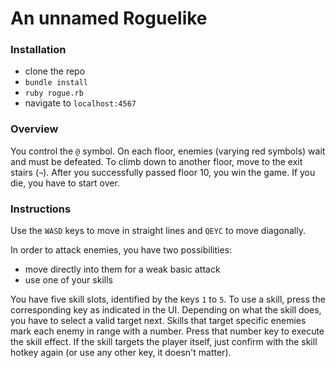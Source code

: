 # An unnamed Roguelike

### Installation 

- clone the repo
- `bundle install`
- `ruby rogue.rb`
- navigate to `localhost:4567`

### Overview

You control the `@` symbol. On each floor, enemies (varying red symbols) wait and must be defeated. To climb down to another floor, move to the exit stairs (`¬`). After you successfully passed floor 10, you win the game. If you die, you have to start over.

### Instructions

Use the `WASD` keys to move in straight lines and `QEYC` to move diagonally.

In order to attack enemies, you have two possibilities: 
- move directly into them for a weak basic attack
- use one of your skills


You have five skill slots, identified by the keys `1` to `5`. To use a skill, press the corresponding key as indicated in the UI. Depending on what the skill does, you have to select a valid target next. Skills that target specific enemies mark each enemy in range with a number. Press that number key to execute the skill effect.
If the skill targets the player itself, just confirm with the skill hotkey again (or use any other key, it doesn't matter).